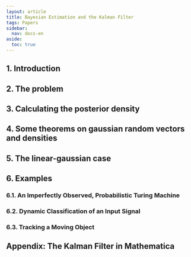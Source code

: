 ```yaml
---
layout: article
title: Bayesian Estimation and the Kalman Filter
tags: Papers
sidebar:
  nav: docs-en
aside:
  toc: true
---
```


<!--more-->

## 1. Introduction
## 2. The problem
## 3. Calculating the posterior density
## 4. Some theorems on gaussian random vectors and densities
## 5. The linear-gaussian case
## 6. Examples
### 6.1. An Imperfectly Observed, Probabilistic Turing Machine
### 6.2. Dynamic Classification of an Input Signal
### 6.3. Tracking a Moving Object
## Appendix: The Kalman Filter in Mathematica
